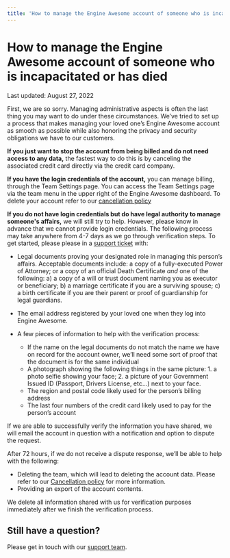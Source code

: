```yaml
---
title: 'How to manage the Engine Awesome account of someone who is incapacitated or has died'
---
```


# How to manage the Engine Awesome account of someone who is incapacitated or has died

Last updated: August 27, 2022

First, we are so sorry. Managing administrative aspects is often the last thing you may want to do under these circumstances. We’ve tried to set up a process that makes managing your loved one’s Engine Awesome account as smooth as possible while also honoring the privacy and security obligations we have to our customers.

**If you just want to stop the account from being billed and do not need access to any data,** the fastest way to do this is by canceling the associated credit card directly via the credit card company.

**If you have the login credentials of the account,** you can manage billing, through the Team Settings page. You can access the Team Settings page via the team menu in the upper right of the Engine Awesome dashboard. To delete your account refer to our [cancellation policy](https://engineawesome.com/about/policies/cancellations/)

**If you do not have login credentials but do have legal authority to manage someone's affairs,** we will still try to help. However, please know in advance that we cannot provide login credentials. The following process may take anywhere from 4-7 days as we go through verification steps. To get started, please please in a [support ticket](https://engineawesome.com/support/) with:

* Legal documents proving your designated role in managing this person’s affairs. Acceptable documents include: a copy of a fully-executed Power of Attorney; or a copy of an official Death Certificate *and* one of the following: a) a copy of a will or trust document naming you as executor or beneficiary; b) a marriage certificate if you are a surviving spouse; c) a birth certificate if you are their parent or proof of guardianship for legal guardians.
* The email address registered by your loved one when they log into Engine Awesome.
* A few pieces of information to help with the verification process:

  - If the name on the legal documents do not match the name we have on record for the account owner, we’ll need some sort of proof that the document is for the same individual
  - A photograph showing the following things in the same picture: 1. a photo selfie showing your face; 2. a picture of your Government Issued ID (Passport, Drivers License, etc...) next to your face.
  - The region and postal code likely used for the person’s billing address
  - The last four numbers of the credit card likely used to pay for the person’s account

If we are able to successfully verify the information you have shared, we will email the account in question with a notification and option to dispute the request.

After 72 hours, if we do not receive a dispute response, we’ll be able to help with the following:

* Deleting the team, which will lead to deleting the account data. Please refer to our [Cancellation policy](https://engineawesome.com/about/policies/cancellations/) for more information.
* Providing an export of the account contents.

We delete all information shared with us for verification purposes immediately after we finish the verification process.

## Still have a question?

Please get in touch with our [support team](https://engineawesome.com/support/).
